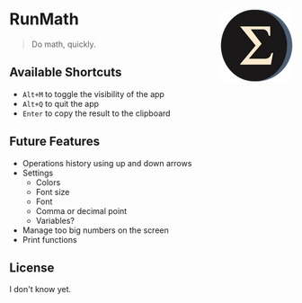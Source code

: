 <h1>RunMath<img src="./src-tauri/icons/128x128.png" align="right" /></h1>

> Do math, quickly.

## Available Shortcuts

- `Alt+M` to toggle the visibility of the app
- `Alt+Q` to quit the app
- `Enter` to copy the result to the clipboard

## Future Features

<!-- TODO - Move this to github projects -->

- Operations history using up and down arrows <!--  (saving the input, not the result) -->
- Settings
  - Colors
  - Font size
  - Font
  - Comma or decimal point
  - Variables?
- Manage too big numbers on the screen
- Print functions

## License

I don't know yet.
